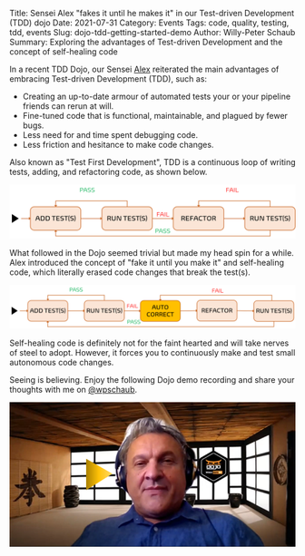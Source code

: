 Title: Sensei Alex "fakes it until he makes it" in our Test-driven Development (TDD) dojo
Date: 2021-07-31
Category: Events
Tags: code, quality, testing, tdd, events
Slug: dojo-tdd-getting-started-demo
Author: Willy-Peter Schaub
Summary: Exploring the advantages of Test-driven Development and the concept of self-healing code

In a recent TDD Dojo, our Sensei [Alex](https://twitter.com/alexbunardzic) reiterated the main advantages of embracing Test-driven Development (TDD), such as:

- Creating an up-to-date armour of automated tests your or your pipeline friends can rerun at will.
- Fine-tuned code that is functional, maintainable, and plagued by fewer bugs.
- Less need for and time spent debugging code.
- Less friction and hesitance to make code changes.

Also known as "Test First Development", TDD is a continuous loop of writing tests, adding, and refactoring code, as shown below.

![TDD](../images/dojo-tdd-getting-started-demo-1.png) 

What followed in the Dojo seemed trivial but made my head spin for a while. Alex introduced the concept of "fake it until you make it" and self-healing code, which literally erased code changes that break the test(s). 

![Self-Healing](../images/dojo-tdd-getting-started-demo-2.png) 

Self-healing code is definitely not for the faint hearted and will take nerves of steel to adopt. However, it forces you to continuously make and test small autonomous code changes.

Seeing is believing. Enjoy the following Dojo demo recording and share your thoughts with me on [@wpschaub](https://twitter.com/wpschaub).


[![TDD Video](../images/dojo-tdd-getting-started-demo-3.png)](TBD)

